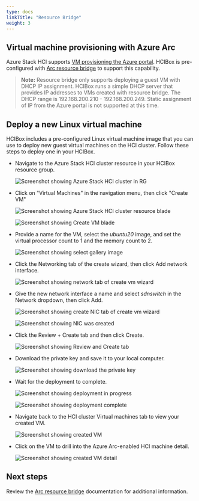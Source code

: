 ```yaml
---
type: docs
linkTitle: "Resource Bridge"
weight: 3
---
```


## Virtual machine provisioning with Azure Arc

Azure Stack HCI supports [VM provisioning the Azure portal](https://learn.microsoft.com/azure-stack/hci/manage/azure-arc-enabled-virtual-machines). HCIBox is pre-configured with [Arc resource bridge](https://learn.microsoft.com/azure-stack/hci/manage/azure-arc-enabled-virtual-machines#what-is-azure-arc-resource-bridge) to support this capability.

  > **Note:** Resource bridge only supports deploying a guest VM with DHCP IP assignment. HCIBox runs a simple DHCP server that provides IP addresses to VMs created with resource bridge. The DHCP range is 192.168.200.210 - 192.168.200.249. Static assignment of IP from the Azure portal is not supported at this time.

## Deploy a new Linux virtual machine

HCIBox includes a pre-configured Linux virtual machine image that you can use to deploy new guest virtual machines on the HCI cluster. Follow these steps to deploy one in your HCIBox.

- Navigate to the Azure Stack HCI cluster resource in your HCIBox resource group.

  ![Screenshot showing Azure Stack HCI cluster in RG](./hcicluster_rg.png)

- Click on "Virtual Machines" in the navigation menu, then click "Create VM"

  ![Screenshot showing Azure Stack HCI cluster resource blade](./hcicluster_create_vm.png)

  ![Screenshot showing Create VM blade](./hcicluster_create_vm_blade.png)

- Provide a name for the VM, select the _ubuntu20_ image, and set the virtual processor count to 1 and the memory count to 2.

  ![Screenshot showing select gallery image](./create_vm_detail_1.png)

- Click the Networking tab of the create wizard, then click Add network interface.

  ![Screenshot showing network tab of create vm wizard](./create_vm_detail_2.png)

- Give the new network interface a name and select _sdnswitch_ in the Network dropdown, then click Add.

  ![Screenshot showing create NIC tab of create vm wizard](./create_vm_detail_3.png)

  ![Screenshot showing NIC was created](./create_vm_detail_4.png)

- Click the Review + Create tab and then click Create.

  ![Screenshot showing Review and Create tab](./create_vm_detail_5.png)

- Download the private key and save it to your local computer.

  ![Screenshot showing download the private key](./create_vm_detail_6.png)

- Wait for the deployment to complete.

  ![Screenshot showing deployment in progress](./create_vm_detail_7.png)

  ![Screenshot showing deployment complete](./create_vm_detail_8.png)

- Navigate back to the HCI cluster Virtual machines tab to view your created VM.

  ![Screenshot showing created VM](./created_vm.png)

- Click on the VM to drill into the Azure Arc-enabled HCI machine detail.

  ![Screenshot showing created VM detail](./created_vm_detail.png)

## Next steps

Review the [Arc resource bridge](https://learn.microsoft.com/azure-stack/hci/manage/azure-arc-enabled-virtual-machines#what-is-azure-arc-resource-bridge) documentation for additional information.
